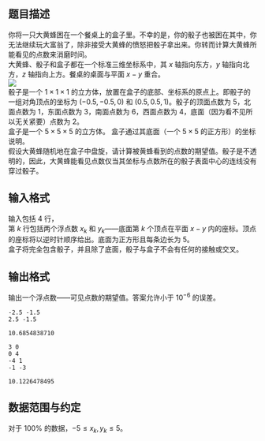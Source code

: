 ## 题目描述

你将一只大黄蜂困在一个餐桌上的盒子里。不幸的是，你的骰子也被困在其中，你无法继续玩大富翁了，除非接受大黄蜂的愤怒把骰子拿出来。你转而计算大黄蜂所能看见的点数来消磨时间。  
大黄蜂、骰子和盒子都在一个标准三维坐标系中，其 $x$ 轴指向东方，$y$ 轴指向北方，$z$ 轴指向上方。餐桌的桌面与平面 $x-y$ 重合。  
![](file://pic1.png)  
骰子是一个 $1 \times 1 \times 1$ 的立方体，放置在盒子的底部、坐标系的原点上。即骰子的一组对角顶点的坐标为 $(-0.5, -0.5, 0)$ 和 $(0.5, 0.5, 1)$。骰子的顶面点数为 $5$，北面点数为 $1$，东面点数为 $3$，南面点数为 $6$，西面点数为 $4$，底面（因为看不见所以无关紧要）点数为 $2$。  
盒子是一个 $5 \times 5 \times 5$ 的立方体。 盒子通过其底面（一个 $5 \times 5$ 的正方形）的坐标说明。  
假设大黄蜂随机地在盒子中盘旋，请计算被黄蜂看到的点数的期望值。骰子是不透明的，因此，大黄蜂能看见点数仅当其坐标与点数所在的骰子表面中心的连线没有穿过骰子。

## 输入格式

输入包括 $4$ 行，  
第 $k$ 行包括两个浮点数 $x_k$ 和 $y_k$——底面第 $k$ 个顶点在平面 $x-y$ 内的座标。顶点的座标将以逆时针顺序给出。底面为正方形且每条边长为 $5$。  
盒子将完全包含骰子，并且除了底面，骰子与盒子不会有任何的接触或交叉。

## 输出格式

输出一个浮点数——可见点数的期望值。答案允许小于 $10^{-6}$ 的误差。

```input1
-2.5 -1.5
2.5 -1.5
```

```output1
10.6854838710
```

```input2
3 0
0 4
-4 1
-1 -3
```

```output2
10.1226478495
```

## 数据范围与约定

对于 $100 \%$ 的数据，$-5 \le x_k, y_k \le 5$。